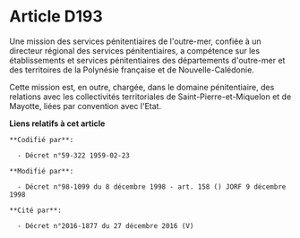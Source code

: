 # Article D193

Une mission des services pénitentiaires de l'outre-mer, confiée à un directeur régional des services pénitentiaires, a
compétence sur les établissements et services pénitentiaires des départements d'outre-mer et des territoires de la Polynésie
française et de Nouvelle-Calédonie.

Cette mission est, en outre, chargée, dans le domaine pénitentiaire, des relations avec les collectivités territoriales de
Saint-Pierre-et-Miquelon et de Mayotte, liées par convention avec l'Etat.

**Liens relatifs à cet article**

	**Codifié par**:

	  - Décret n°59-322 1959-02-23

	**Modifié par**:

	  - Décret n°98-1099 du 8 décembre 1998 - art. 158 () JORF 9 décembre 1998

	**Cité par**:

	  - Décret n°2016-1877 du 27 décembre 2016 (V)
